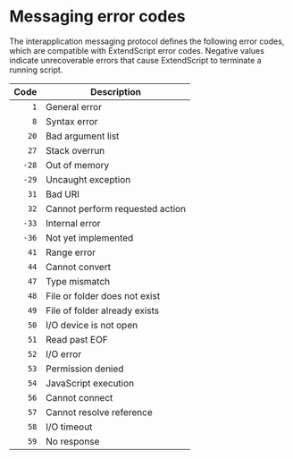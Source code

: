 # Messaging error codes

The interapplication messaging protocol defines the following error codes, which are compatible with ExtendScript error codes. Negative values indicate unrecoverable errors that cause ExtendScript to terminate a running script.

| Code  |           Description           |
| ----: | ------------------------------- |
|   `1` | General error                   |
|   `8` | Syntax error                    |
|  `20` | Bad argument list               |
|  `27` | Stack overrun                   |
| `-28` | Out of memory                   |
| `-29` | Uncaught exception              |
|  `31` | Bad URI                         |
|  `32` | Cannot perform requested action |
| `-33` | Internal error                  |
| `-36` | Not yet implemented             |
|  `41` | Range error                     |
|  `44` | Cannot convert                  |
|  `47` | Type mismatch                   |
|  `48` | File or folder does not exist   |
|  `49` | File of folder already exists   |
|  `50` | I/O device is not open          |
|  `51` | Read past EOF                   |
|  `52` | I/O error                       |
|  `53` | Permission denied               |
|  `54` | JavaScript execution            |
|  `56` | Cannot connect                  |
|  `57` | Cannot resolve reference        |
|  `58` | I/O timeout                     |
|  `59` | No response                     |
